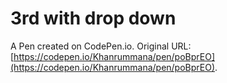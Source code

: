 # 3rd with drop down

A Pen created on CodePen.io. Original URL: [https://codepen.io/Khanrummana/pen/poBprEO](https://codepen.io/Khanrummana/pen/poBprEO).

